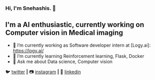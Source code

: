 ### Hi, I'm Snehashis. 👋

## I'm a AI enthusiastic, currently working on Computer vision in Medical imaging

- 🔭 I’m currently working as Software developer intern at [Logy.ai]: https://logy.ai/
- 🌱 I’m currently learning Reinforcement learning, Flask, Docker
- 💬 Ask me about Data science, Computer vision

🐦 [twitter][twitter] **|** 
📷 [instagram][instagram] **|** 
👔 [linkedin][linkedin]

[twitter]: https://twitter.com/SnehashisChatt6
[instagram]: https://www.instagram.com/belashese/?hl=en
[linkedin]: https://www.linkedin.com/in/snehashis-chatterjee-576368123/
